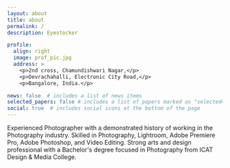 ```yaml
---
layout: about
title: about
permalink: /
description: Eyestocker

profile:
  align: right
  image: prof_pic.jpg
  address: >
    <p>2nd cross, Chamundishwari Nagar,</p>
    <p>Devrachahalli, Electronic City Road,</p>
    <p>Bangalore, India.</p>

news: false  # includes a list of news items
selected_papers: false # includes a list of papers marked as "selected={true}"
social: true  # includes social icons at the bottom of the page
---
```


Experienced Photographer with a demonstrated history of working in the Photography industry. Skilled in Photography, Lightroom, Adobe Premiere Pro, Adobe Photoshop, and Video Editing. Strong arts and design professional with a Bachelor's degree focused in Photography from ICAT Design & Media College.
